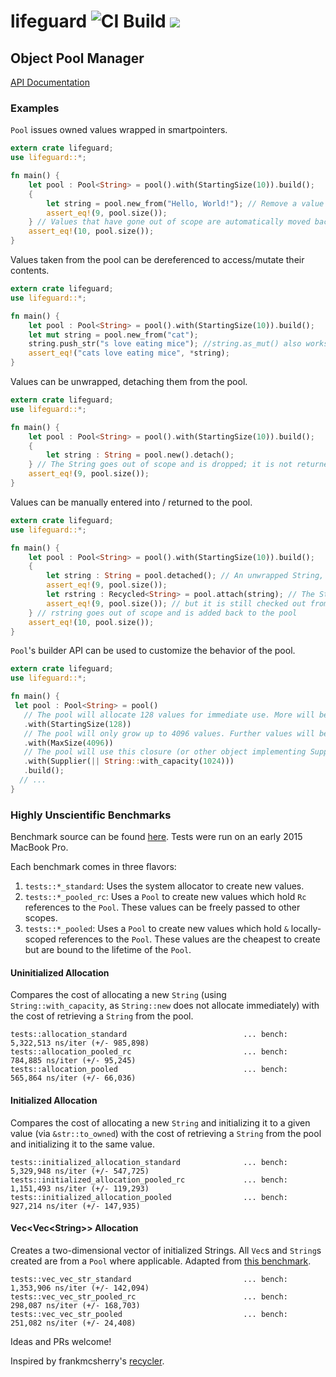 # lifeguard ![CI Build](https://github.com/zslayton/lifeguard/workflows/Rust/badge.svg) [![](http://meritbadge.herokuapp.com/lifeguard)](https://crates.io/crates/lifeguard)
## Object Pool Manager
[API Documentation](http://zslayton.github.io/lifeguard/lifeguard/)

### Examples

`Pool` issues owned values wrapped in smartpointers.

```rust
extern crate lifeguard;
use lifeguard::*;

fn main() {
    let pool : Pool<String> = pool().with(StartingSize(10)).build();
    {
        let string = pool.new_from("Hello, World!"); // Remove a value from the pool
        assert_eq!(9, pool.size());
    } // Values that have gone out of scope are automatically moved back into the pool.
    assert_eq!(10, pool.size());
}
```

Values taken from the pool can be dereferenced to access/mutate their contents.

```rust
extern crate lifeguard;
use lifeguard::*;

fn main() {
    let pool : Pool<String> = pool().with(StartingSize(10)).build();
    let mut string = pool.new_from("cat");
    string.push_str("s love eating mice"); //string.as_mut() also works
    assert_eq!("cats love eating mice", *string);
}
```

Values can be unwrapped, detaching them from the pool.

```rust
extern crate lifeguard;
use lifeguard::*;

fn main() {
    let pool : Pool<String> = pool().with(StartingSize(10)).build();
    {
        let string : String = pool.new().detach();
    } // The String goes out of scope and is dropped; it is not returned to the pool
    assert_eq!(9, pool.size());
}
```

Values can be manually entered into / returned to the pool.

```rust
extern crate lifeguard;
use lifeguard::*;

fn main() {
    let pool : Pool<String> = pool().with(StartingSize(10)).build();
    {
        let string : String = pool.detached(); // An unwrapped String, detached from the Pool
        assert_eq!(9, pool.size());
        let rstring : Recycled<String> = pool.attach(string); // The String is attached to the pool again
        assert_eq!(9, pool.size()); // but it is still checked out from the pool
    } // rstring goes out of scope and is added back to the pool
    assert_eq!(10, pool.size());
}
```

`Pool`'s builder API can be used to customize the behavior of the pool.

```rust
extern crate lifeguard;
use lifeguard::*;

fn main() {
 let pool : Pool<String> = pool()
   // The pool will allocate 128 values for immediate use. More will be allocated on demand.
   .with(StartingSize(128))
   // The pool will only grow up to 4096 values. Further values will be dropped.
   .with(MaxSize(4096))
   // The pool will use this closure (or other object implementing Supply<T>) to allocate
   .with(Supplier(|| String::with_capacity(1024)))
   .build();
  // ...
}
```

### Highly Unscientific Benchmarks

Benchmark source can be found [here](https://github.com/zslayton/lifeguard/blob/master/benches/lib.rs). Tests were run on an early 2015 MacBook Pro.

Each benchmark comes in three flavors:

1. `tests::*_standard`: Uses the system allocator to create new values.
2. `tests::*_pooled_rc`: Uses a `Pool` to create new values which hold `Rc` references to the `Pool`. These values can be freely passed to other scopes.
3. `tests::*_pooled`: Uses a `Pool` to create new values which hold `&` locally-scoped references to the `Pool`. These values are the cheapest to create but are bound to the lifetime of the `Pool`.

#### Uninitialized Allocation

Compares the cost of allocating a new `String` (using `String::with_capacity`, as `String::new` does not allocate immediately) with the cost of retrieving a `String` from the pool.

```ignore
tests::allocation_standard                          ... bench:   5,322,513 ns/iter (+/- 985,898)
tests::allocation_pooled_rc                         ... bench:     784,885 ns/iter (+/- 95,245)
tests::allocation_pooled                            ... bench:     565,864 ns/iter (+/- 66,036)
```

#### Initialized Allocation

Compares the cost of allocating a new `String` and initializing it to a given value (via `&str::to_owned`) with the cost of retrieving a `String` from the pool and initializing it to the same value.

```ignore
tests::initialized_allocation_standard              ... bench:   5,329,948 ns/iter (+/- 547,725)
tests::initialized_allocation_pooled_rc             ... bench:   1,151,493 ns/iter (+/- 119,293)
tests::initialized_allocation_pooled                ... bench:     927,214 ns/iter (+/- 147,935)
```

#### Vec&lt;Vec&lt;String>> Allocation

Creates a two-dimensional vector of initialized Strings. All `Vec`s and `String`s created are from a `Pool` where applicable. Adapted from [this benchmark](https://github.com/frankmcsherry/recycler/blob/master/benches/benches.rs#L10).

```ignore
tests::vec_vec_str_standard                         ... bench:   1,353,906 ns/iter (+/- 142,094)
tests::vec_vec_str_pooled_rc                        ... bench:     298,087 ns/iter (+/- 168,703)
tests::vec_vec_str_pooled                           ... bench:     251,082 ns/iter (+/- 24,408)
```

Ideas and PRs welcome!

Inspired by frankmcsherry's [recycler](https://github.com/frankmcsherry/recycler).

